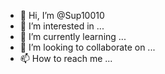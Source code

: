 - 👋 Hi, I’m @Sup10010
- 👀 I’m interested in ...
- 🌱 I’m currently learning ...
- 💞️ I’m looking to collaborate on ...
- 📫 How to reach me ...

<!---
smartco-erp is a ✨ special ✨ repository because its `README.md` (this file) appears on your GitHub profile.
You can click the Preview link to take a look at your changes.
--->

